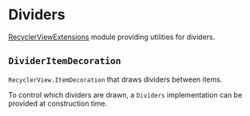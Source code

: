 # Dividers

[RecyclerViewExtensions](https://github.com/Doist/RecyclerViewExtensions) module providing utilities for dividers.

## `DividerItemDecoration`

`RecyclerView.ItemDecoration` that draws dividers between items.

To control which dividers are drawn, a `Dividers` implementation can be provided at construction time.

